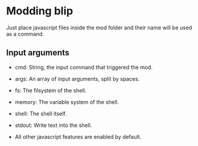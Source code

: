 # Modding blip
Just place javascript files inside the mod folder and their name will be used as a command.

## Input arguments
 - cmd: String, the input command that triggered the mod.
 - args: An array of input arguments, split by spaces.
 - fs: The filsystem of the shell.
 - memory: The variable system of the shell.
 - shell: The shell itself.
 - stdout: Write text into the shell.
 
 - All other javascript features are enabled by default.